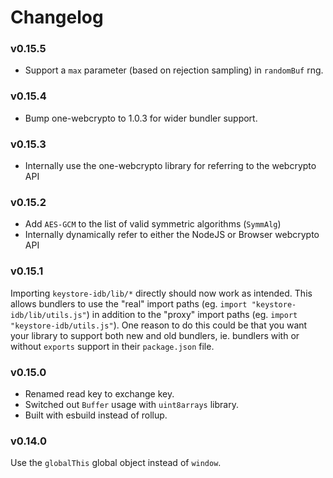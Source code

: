 # Changelog

### v0.15.5

- Support a `max` parameter (based on rejection sampling) in `randomBuf` rng.

### v0.15.4

- Bump one-webcrypto to 1.0.3 for wider bundler support.

### v0.15.3

- Internally use the one-webcrypto library for referring to the webcrypto API

### v0.15.2

- Add `AES-GCM` to the list of valid symmetric algorithms (`SymmAlg`)
- Internally dynamically refer to either the NodeJS or Browser webcrypto API

### v0.15.1

Importing `keystore-idb/lib/*` directly should now work as intended. This allows bundlers to use the "real" import paths (eg. `import "keystore-idb/lib/utils.js"`) in addition to the "proxy" import paths (eg. `import "keystore-idb/utils.js"`). One reason to do this could be that you want your library to support both new and old bundlers, ie. bundlers with or without `exports` support in their `package.json` file.


### v0.15.0

- Renamed read key to exchange key.
- Switched out `Buffer` usage with `uint8arrays` library.
- Built with esbuild instead of rollup.



### v0.14.0

Use the `globalThis` global object instead of `window`.
